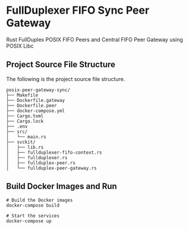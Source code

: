 # FullDuplexer FIFO Sync Peer Gateway
Rust FullDuplex POSIX FIFO Peers and Central FIFO Peer Gateway using POSIX Libc


## Project Source File Structure
The following is the project source file structure.

```shell
posix-peer-gateway-sync/
├── Makefile
├── Dockerfile.gateway
├── Dockerfile.peer
├── docker-compose.yml
├── Cargo.toml
├── Cargo.lock
├── .env
├── src/
│   └── main.rs
├── svckit/
│   ├── lib.rs
│   ├── fullduplexer-fifo-context.rs
│   ├── fullduplexer.rs
│   ├── fullduplex-peer.rs
│   └── fullduplex-peer-gateway.rs
```


## Build Docker Images and Run

```shell
# Build the Docker images
docker-compose build

# Start the services
docker-compose up
```
